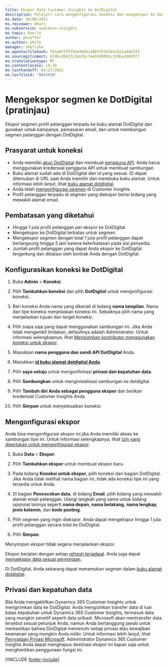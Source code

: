 ```yaml
---
title: Ekspor data Customer Insights ke DotDigital
description: Pelajari cara mengonfigurasi koneksi dan mengekspor ke DotDigital.
ms.date: 10/08/2021
ms.reviewer: mhart
ms.subservice: audience-insights
ms.topic: how-to
author: pkieffer
ms.author: philk
manager: shellyha
ms.openlocfilehash: f63a0f5f5f93e96681a88fd758381c012a404f43
ms.sourcegitcommit: b7dbcd5627c2ebfbcfe65589991c159ba290d377
ms.translationtype: MT
ms.contentlocale: id-ID
ms.lasthandoff: 04/27/2022
ms.locfileid: "8642450"
---
```

# <a name="export-segments-to-dotdigital-preview"></a>Mengekspor segmen ke DotDigital (pratinjau)

Ekspor segmen profil pelanggan terpadu ke buku alamat DotDigital dan gunakan untuk kampanye, pemasaran email, dan untuk membangun segmen pelanggan dengan DotDigital. 

## <a name="prerequisites-for-a-connection"></a>Prasyarat untuk koneksi

-   Anda memiliki [akun DotDigital](https://dotdigital.com/) dan membuat [pengguna API](https://support.dotdigital.com/hc/articles/115001718730-How-do-I-create-an-API-user). Anda harus menggunakan kredensial pengguna API untuk membuat sambungan
-   Buku alamat sudah ada di DotDigital dan id yang sesuai. ID dapat ditemukan di URL saat Anda memilih dan membuka buku alamat. Untuk informasi lebih lanjut, lihat [buku alamat dotdigital](https://support.dotdigital.com/hc/articles/212211968-Creating-an-address-book).
-   Anda telah [mengonfigurasi segmen](segments.md) di Customer Insights.
-   Profil pelanggan terpadu di segmen yang diekspor berisi bidang yang mewakili alamat email.

## <a name="known-limitations"></a>Pembatasan yang diketahui

- Hingga 1 juta profil pelanggan per ekspor ke DotDigital.
- Mengekspor ke DotDigital terbatas untuk segmen.
- Mengekspor segmen dengan total 1 juta profil pelanggan dapat berlangsung hingga 3 jam karena keterbatasan pada sisi penyedia. 
- Jumlah profil pelanggan yang dapat Anda ekspor ke DotDigital tergantung dan dibatasi oleh kontrak Anda dengan DotDigital.

## <a name="set-up-connection-to-dotdigital"></a>Konfigurasikan koneksi ke DotDigital

1. Buka **Admin** > **Koneksi**.

1. Pilih **Tambahkan koneksi** dan pilih **DotDigital** untuk mengonfigurasi koneksi.

1. Beri koneksi Anda nama yang dikenali di bidang **nama tampilan**. Nama dan tipe koneksi menjelaskan koneksi ini. Sebaiknya pilih nama yang menjelaskan tujuan dan target koneksi.

1. Pilih siapa saja yang dapat menggunakan sambungan ini. Jika Anda tidak mengambil tindakan, defaultnya adalah Administrator. Untuk informasi selengkapnya, lihat [Mengizinkan kontributor menggunakan koneksi untuk ekspor](connections.md#allow-contributors-to-use-a-connection-for-exports).

1. Masukkan **nama pengguna dan sandi API DotDigital** Anda. 

1. Masukkan **[id buku alamat dotdigital Anda](https://support.dotdigital.com/hc/articles/212211968-Creating-an-address-book)**.

1. Pilih **saya setuju** untuk mengonfirmasi **privasi dan kepatuhan data**.

1. Pilih **Sambungkan** untuk menginisialisasi sambungan ke dotdigital.

1. Pilih **Tambah diri Anda sebagai pengguna ekspor** dan berikan kredensial Customer Insights Anda.

1. Pilih **Simpan** untuk menyelesaikan koneksi. 

## <a name="configure-an-export"></a>Mengonfigurasi ekspor

Anda bisa mengonfigurasi ekspor ini jika Anda memiliki akses ke sambungan tipe ini. Untuk informasi selengkapnya, lihat [Izin yang diperlukan untuk mengonfigurasi ekspor](export-destinations.md#set-up-a-new-export).

1. Buka **Data** > **Ekspor**.

1. Pilih **Tambahkan ekspor** untuk membuat ekspor baru.

1. Pada bidang **Koneksi untuk ekspor**, pilih koneksi dari bagian DotDigital. Jika Anda tidak melihat nama bagian ini, tidak ada koneksi tipe ini yang tersedia untuk Anda.


1. Di bagian **Pencocokan data**, di bidang **Email**, pilih bidang yang mewakili alamat email pelanggan. Ulangi langkah yang sama untuk bidang opsional lainnya seperti **nama depan**, **nama belakang**, **nama lengkap**, **jenis kelamin**, dan **kode posting**.

1. Pilih segmen yang ingin diekspor. Anda dapat mengekspor hingga 1 juta profil pelanggan secara total ke DotDigital.

1. Pilih **Simpan**.

Menyimpan ekspor tidak segera menjalankan ekspor.

Ekspor berjalan dengan setiap [refresh terjadwal](system.md#schedule-tab). Anda juga dapat [mengekspor data sesuai permintaan](export-destinations.md#run-exports-on-demand). 
 
Di DotDigital, Anda sekarang dapat menemukan segmen dalam [buku alamat dotdigital](https://support.dotdigital.com/hc/articles/212211968-Creating-an-address-book).


## <a name="data-privacy-and-compliance"></a>Privasi dan kepatuhan data

Bila Anda mengaktifkan Dynamics 365 Customer Insights untuk mengirimkan data ke DotDigital, Anda mengizinkan transfer data di luar batas kepatuhan untuk Dynamics 365 Customer Insights, termasuk data yang mungkin sensitif seperti data pribadi. Microsoft akan mentransfer data tersebut sesuai petunjuk Anda, namun Anda bertanggung jawab untuk memastikan bahwa DotDigital memenuhi setiap privasi atau kewajiban keamanan yang mungkin Anda miliki. Untuk informasi lebih lanjut, lihat [Pernyataan Privasi Microsoft](https://go.microsoft.com/fwlink/?linkid=396732).
Administrator Dynamics 365 Customer Insights Anda dapat menghapus destinasi ekspor ini kapan saja untuk menghentikan penggunaan fungsi ini.


[!INCLUDE [footer-include](includes/footer-banner.md)]
